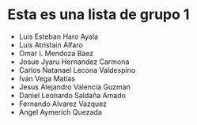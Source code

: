# Esta es una lista de grupo 1

* Luis Esteban Haro Ayala
* Luis Atristain Alfaro
* Omar I. Mendoza Baez
* Josue Jyaru Hernandez Carmona
* Carlos Natanael Lecona Valdespino
* Iván Vega Matías
* Jesus Alejandro Valencia Guzman
* Daniel Leonardo Saldaña Amado
* Fernando Alvarez Vazquez
* Angel Aymerich Quezada


